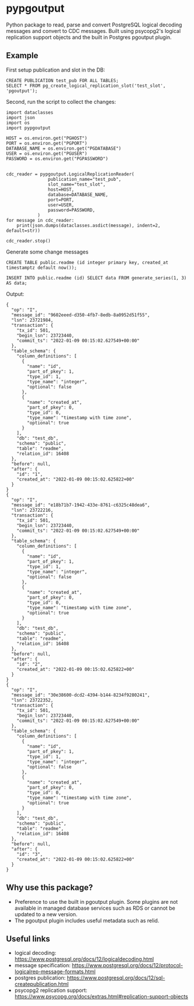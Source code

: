 # pypgoutput

Python package to read, parse and convert PostgreSQL logical decoding messages and convert to CDC messages. Built using psycopg2's logical replication support objects and the built in Postgres pgoutput plugin.

## Example

First setup publication and slot in the DB:

```{sql}
CREATE PUBLICATION test_pub FOR ALL TABLES;
SELECT * FROM pg_create_logical_replication_slot('test_slot', 'pgoutput');
```

Second, run the script to collect the changes:

```{python}
import dataclasses
import json
import os
import pypgoutput

HOST = os.environ.get("PGHOST")
PORT = os.environ.get("PGPORT")
DATABASE_NAME = os.environ.get("PGDATABASE")
USER = os.environ.get("PGUSER")
PASSWORD = os.environ.get("PGPASSWORD")


cdc_reader = pypgoutput.LogicalReplicationReader(
                publication_name="test_pub",
                slot_name="test_slot",
                host=HOST,
                database=DATABASE_NAME,
                port=PORT,
                user=USER,
                password=PASSWORD,
            )
for message in cdc_reader:
    print(json.dumps(dataclasses.asdict(message), indent=2, default=str))

cdc_reader.stop()
```

Generate some change messages

```{sql}
CREATE TABLE public.readme (id integer primary key, created_at timestamptz default now());

INSERT INTO public.readme (id) SELECT data FROM generate_series(1, 3) AS data;
```

Output:

```{json}
{
  "op": "I",
  "message_id": "9602eeed-d350-4fb7-8edb-8a0952d51f55",
  "lsn": 23721984,
  "transaction": {
    "tx_id": 501,
    "begin_lsn": 23723440,
    "commit_ts": "2022-01-09 00:15:02.627549+00:00"
  },
  "table_schema": {
    "column_definitions": [
      {
        "name": "id",
        "part_of_pkey": 1,
        "type_id": 1,
        "type_name": "integer",
        "optional": false
      },
      {
        "name": "created_at",
        "part_of_pkey": 0,
        "type_id": 0,
        "type_name": "timestamp with time zone",
        "optional": true
      }
    ],
    "db": "test_db",
    "schema": "public",
    "table": "readme",
    "relation_id": 16408
  },
  "before": null,
  "after": {
    "id": "1",
    "created_at": "2022-01-09 00:15:02.625822+00"
  }
}
{
  "op": "I",
  "message_id": "e18b71b7-1942-433e-8761-c6325c48dea6",
  "lsn": 23722216,
  "transaction": {
    "tx_id": 501,
    "begin_lsn": 23723440,
    "commit_ts": "2022-01-09 00:15:02.627549+00:00"
  },
  "table_schema": {
    "column_definitions": [
      {
        "name": "id",
        "part_of_pkey": 1,
        "type_id": 1,
        "type_name": "integer",
        "optional": false
      },
      {
        "name": "created_at",
        "part_of_pkey": 0,
        "type_id": 0,
        "type_name": "timestamp with time zone",
        "optional": true
      }
    ],
    "db": "test_db",
    "schema": "public",
    "table": "readme",
    "relation_id": 16408
  },
  "before": null,
  "after": {
    "id": "2",
    "created_at": "2022-01-09 00:15:02.625822+00"
  }
}
{
  "op": "I",
  "message_id": "30e38600-dcd2-4394-b144-8234f9280241",
  "lsn": 23722352,
  "transaction": {
    "tx_id": 501,
    "begin_lsn": 23723440,
    "commit_ts": "2022-01-09 00:15:02.627549+00:00"
  },
  "table_schema": {
    "column_definitions": [
      {
        "name": "id",
        "part_of_pkey": 1,
        "type_id": 1,
        "type_name": "integer",
        "optional": false
      },
      {
        "name": "created_at",
        "part_of_pkey": 0,
        "type_id": 0,
        "type_name": "timestamp with time zone",
        "optional": true
      }
    ],
    "db": "test_db",
    "schema": "public",
    "table": "readme",
    "relation_id": 16408
  },
  "before": null,
  "after": {
    "id": "3",
    "created_at": "2022-01-09 00:15:02.625822+00"
  }
}

```

## Why use this package?

* Preference to use the built in pgoutput plugin. Some plugins are not available in managed database services such as RDS or cannot be updated to a new version.
* The pgoutput plugin includes useful metadata such as relid.

## Useful links

* logical decoding: <https://www.postgresql.org/docs/12/logicaldecoding.html>
* message specification: <https://www.postgresql.org/docs/12/protocol-logicalrep-message-formats.html>
* postgres publication: <https://www.postgresql.org/docs/12/sql-createpublication.html>
* psycopg2 replication support: <https://www.psycopg.org/docs/extras.html#replication-support-objects>
